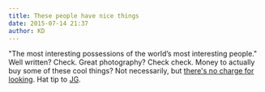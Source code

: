 ```yaml
---
title: These people have nice things
date: 2015-07-14 21:37
author: KD 
---
```

"The most interesting possessions of the world’s most interesting people." Well written? Check. Great photography? Check check. Money to actually buy some of these cool things? Not necessarily, but [there's no charge for looking](http://minimums.com). Hat tip to [JG](http://thenewsprint.co/2015/07/13/minimums/). 
